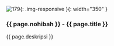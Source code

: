 ---
---

![179](/static/img/hibahcms/179.png){: .img-responsive }{: width="350" }

### {{ page.nohibah }} - {{ page.title }}

{{ page.deskripsi }}
